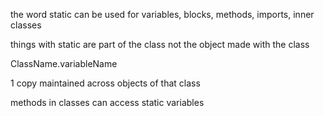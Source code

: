 the word static can be used for variables, blocks, methods, imports, inner classes

things with static are part of the class not the object made with the class

ClassName.variableName

1 copy maintained across objects of that class

methods in classes can access static variables
